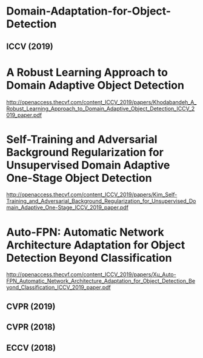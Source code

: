 # Domain-Adaptation-for-Object-Detection
## ICCV (2019)

# A Robust Learning Approach to Domain Adaptive Object Detection
http://openaccess.thecvf.com/content_ICCV_2019/papers/Khodabandeh_A_Robust_Learning_Approach_to_Domain_Adaptive_Object_Detection_ICCV_2019_paper.pdf

# Self-Training and Adversarial Background Regularization for Unsupervised Domain Adaptive One-Stage Object Detection
http://openaccess.thecvf.com/content_ICCV_2019/papers/Kim_Self-Training_and_Adversarial_Background_Regularization_for_Unsupervised_Domain_Adaptive_One-Stage_ICCV_2019_paper.pdf

# Auto-FPN: Automatic Network Architecture Adaptation for Object Detection Beyond Classification
http://openaccess.thecvf.com/content_ICCV_2019/papers/Xu_Auto-FPN_Automatic_Network_Architecture_Adaptation_for_Object_Detection_Beyond_Classification_ICCV_2019_paper.pdf

## CVPR (2019)


## CVPR (2018)
## ECCV (2018)
